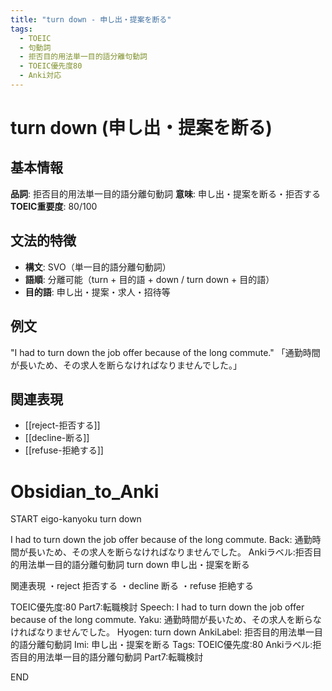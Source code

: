 ```yaml
---
title: "turn down - 申し出・提案を断る"
tags:
  - TOEIC
  - 句動詞
  - 拒否目的用法単一目的語分離句動詞
  - TOEIC優先度80
  - Anki対応
---
```


# turn down (申し出・提案を断る)

## 基本情報
**品詞**: 拒否目的用法単一目的語分離句動詞
**意味**: 申し出・提案を断る・拒否する
**TOEIC重要度**: 80/100

## 文法的特徴
- **構文**: SVO（単一目的語分離句動詞）
- **語順**: 分離可能（turn + 目的語 + down / turn down + 目的語）
- **目的語**: 申し出・提案・求人・招待等

## 例文
"I had to turn down the job offer because of the long commute."
「通勤時間が長いため、その求人を断らなければなりませんでした。」

## 関連表現
- [[reject-拒否する]]
- [[decline-断る]]
- [[refuse-拒絶する]]

# Obsidian_to_Anki
START
eigo-kanyoku
turn down

I had to turn down the job offer because of the long commute.
Back: 
通勤時間が長いため、その求人を断らなければなりませんでした。
Ankiラベル:拒否目的用法単一目的語分離句動詞
turn down
申し出・提案を断る

関連表現
・reject 拒否する
・decline 断る
・refuse 拒絶する

TOEIC優先度:80
Part7:転職検討
Speech: I had to turn down the job offer because of the long commute.
Yaku: 通勤時間が長いため、その求人を断らなければなりませんでした。
Hyogen: turn down
AnkiLabel: 拒否目的用法単一目的語分離句動詞
Imi: 申し出・提案を断る
Tags: TOEIC優先度:80 Ankiラベル:拒否目的用法単一目的語分離句動詞 Part7:転職検討
<!--ID: 1753077780505-->
END 